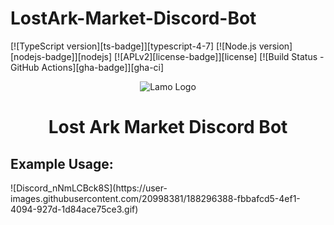 # LostArk-Market-Discord-Bot

[![TypeScript version][ts-badge]][typescript-4-7]
[![Node.js version][nodejs-badge]][nodejs]
[![APLv2][license-badge]][license]
[![Build Status - GitHub Actions][gha-badge]][gha-ci]

<p align="center">
  <img src="https://user-images.githubusercontent.com/20998381/188296047-3a3abbf0-6529-4aa7-bc58-96b0a1fce02a.png" alt="Lamo Logo"/>
 <center> <h1>Lost Ark Market Discord Bot</h1></center>
</p>

<h2>Example Usage:</h2>
![Discord_nNmLCBck8S](https://user-images.githubusercontent.com/20998381/188296388-fbbafcd5-4ef1-4094-927d-1d84ace75ce3.gif)
